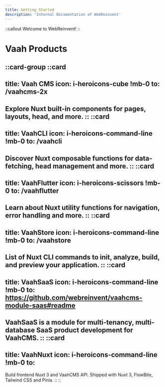 ```yaml
---
title: Getting Started 
description: 'Internal Documentation of WebReinvent'
---
```



::callout
Welcome to WebReinvent!
::

# Vaah Products
::card-group
::card
---
title: Vaah CMS
icon: i-heroicons-cube !mb-0
to: /vaahcms-2x
---
Explore Nuxt built-in components for pages, layouts, head, and more.
::
::card
---
title: VaahCLI
icon: i-heroicons-command-line !mb-0 
to: /vaahcli
---
Discover Nuxt composable functions for data-fetching, head management and more.
::
::card
---
title: VaahFlutter
icon: i-heroicons-scissors !mb-0
to: /vaahflutter
---
Learn about Nuxt utility functions for navigation, error handling and more.
::
::card
---
title: VaahStore
icon: i-heroicons-command-line !mb-0
to: /vaahstore
---
List of Nuxt CLI commands to init, analyze, build, and preview your application.
::
::card
---
title: VaahSaaS
icon: i-heroicons-command-line !mb-0
to: https://github.com/webreinvent/vaahcms-module-saas#readme
---
VaahSaaS is a module for multi-tenancy, multi-database SaaS product development for VaahCMS.
::
::card
---
title: VaahNuxt
icon: i-heroicons-command-line !mb-0
to: 
---
Build frontend Nuxt 3 and VaahCMS API. Shipped with Nuxt 3, FlowBite, Tailwind CSS and Pinia.
::
::

